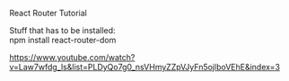 React Router Tutorial

Stuff that has to be installed:</br>
npm install react-router-dom

https://www.youtube.com/watch?v=Law7wfdg_ls&list=PLDyQo7g0_nsVHmyZZpVJyFn5ojlboVEhE&index=3
